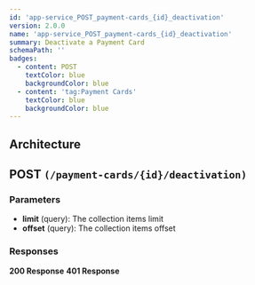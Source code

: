 ```yaml
---
id: 'app-service_POST_payment-cards_{id}_deactivation'
version: 2.0.0
name: 'app-service_POST_payment-cards_{id}_deactivation'
summary: Deactivate a Payment Card
schemaPath: ''
badges:
  - content: POST
    textColor: blue
    backgroundColor: blue
  - content: 'tag:Payment Cards'
    textColor: blue
    backgroundColor: blue
---
```

## Architecture
<NodeGraph />



## POST `(/payment-cards/{id}/deactivation)`

### Parameters
- **limit** (query): The collection items limit
- **offset** (query): The collection items offset




### Responses
**200 Response**
<SchemaViewer file="response-200.json" maxHeight="500" id="response-200" />
      **401 Response**
<SchemaViewer file="response-401.json" maxHeight="500" id="response-401" />
